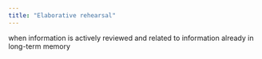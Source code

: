 ```yaml
---
title: "Elaborative rehearsal"
---
```

when information is actively reviewed and related to information already in long-term memory

